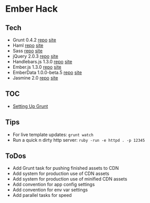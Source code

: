 # Ember Hack

## Tech

* Grunt 0.4.2 [repo](http://gruntjs.com) [site](http://gruntjs.com)
* Haml [repo](https://github.com/haml/haml) [site](http://haml.info)
* Sass [repo](https://github.com/nex3/sass) [site](http://sass-lang.com)
* jQuery 2.0.3 [repo](https://github.com/jquery/jquery) [site](http://jquery.com)
* Handlebars.js 1.3.0 [repo](https://github.com/wycats/handlebars.js/) [site](http://handlebarsjs.com)
* Ember.js 1.3.0 [repo](https://github.com/emberjs/ember.js) [site](http://emberjs.com)
* EmberData 1.0.0-beta.5 [repo]() [site](https://github.com/emberjs/data)
* Jasmine 2.0 [repo](https://github.com/pivotal/jasmine) [site](http://jasmine.github.io/2.0/introduction.html)


## TOC

* [Setting Up Grunt](docs/setting_up_grunt.md)

## Tips

* For live template updates: ```grunt watch```
* Run a quick n dirty http server: ```ruby -run -e httpd . -p 12345```

## ToDos

* Add Grunt task for pushing finished assets to CDN
* Add system for production use of CDN assets
* Add system for production use of minified CDN assets
* Add convention for app config settings
* Add convention for env var settings
* Add parallel tasks for speed
